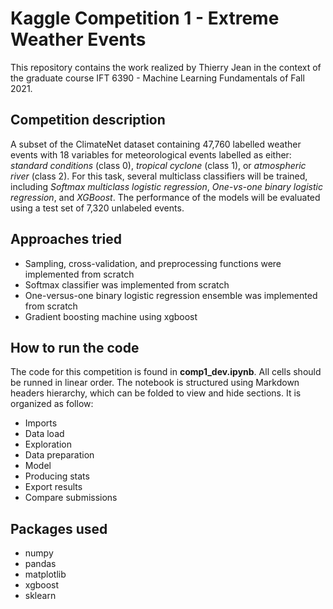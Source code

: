 # Kaggle Competition 1 - Extreme Weather Events
This repository contains the work realized by Thierry Jean in the context of the graduate course IFT 6390 - Machine Learning Fundamentals of Fall 2021.

## Competition description
A subset of the ClimateNet dataset containing 47,760 labelled weather events with 18 variables for meteorological events labelled as either: *standard conditions* (class 0), *tropical cyclone* (class 1), or *atmospheric river* (class 2). For this task, several multiclass classifiers will be trained, including *Softmax multiclass logistic regression*, *One-vs-one binary logistic regression*, and *XGBoost*. The performance of the models will be evaluated using a test set of 7,320 unlabeled events.

## Approaches tried
- Sampling, cross-validation, and preprocessing functions were implemented from scratch
- Softmax classifier was implemented from scratch
- One-versus-one binary logistic regression ensemble was implemented from scratch
- Gradient boosting machine using xgboost

## How to run the code
The code for this competition is found in **comp1_dev.ipynb**. All cells should be runned in linear order. The notebook is structured using Markdown headers hierarchy, which can be folded to view and hide sections.  It is organized as follow:
- Imports
- Data load
- Exploration
- Data preparation
- Model
- Producing stats
- Export results
- Compare submissions

## Packages used
- numpy
- pandas
- matplotlib
- xgboost
- sklearn